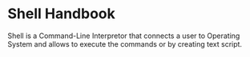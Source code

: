 # Shell Handbook

Shell is a Command-Line Interpretor that connects a user to Operating System and allows to execute the commands or by creating text script.

